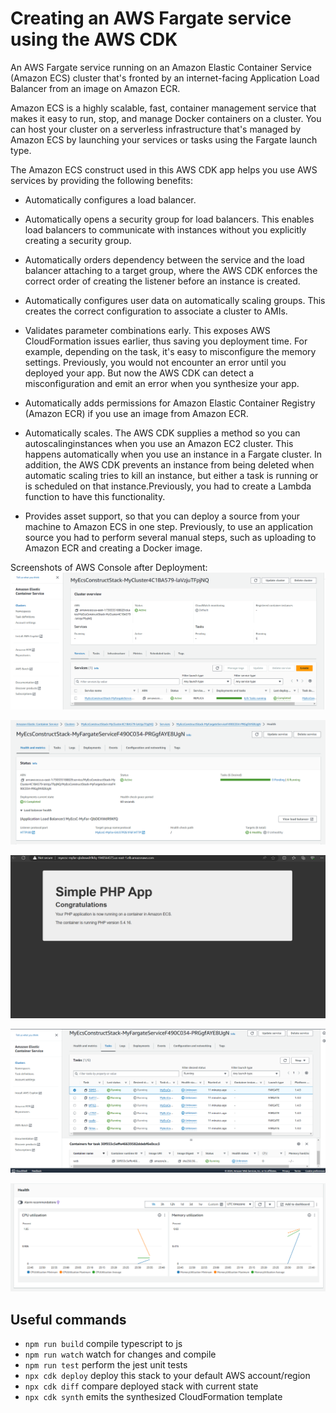 
# Creating an AWS Fargate service using the AWS CDK

An AWS Fargate service running on an Amazon Elastic Container Service (Amazon ECS) cluster that's fronted by an internet-facing Application Load Balancer from an image on Amazon ECR.

Amazon ECS is a highly scalable, fast, container management service that makes it easy to run, stop, and manage Docker containers on a cluster. You can host your cluster on a serverless infrastructure that's managed by Amazon ECS by launching your services or tasks using the Fargate launch type.

The Amazon ECS construct used in this AWS CDK app helps you use AWS services by providing the following benefits:

* Automatically configures a load balancer.

* Automatically opens a security group for load balancers. This enables load balancers to communicate with instances without you explicitly creating a security group.

* Automatically orders dependency between the service and the load balancer attaching to a target group, where the AWS CDK enforces the correct order of creating the listener before an instance is created.

* Automatically configures user data on automatically scaling groups. This creates the correct configuration to associate a cluster to AMIs.

* Validates parameter combinations early. This exposes AWS CloudFormation issues earlier, thus saving you deployment time. For example, depending on the task, it's easy to misconfigure the memory settings. Previously, you would not encounter an error until you deployed your app. But now the AWS CDK can detect a misconfiguration and emit an error when you synthesize your app.

* Automatically adds permissions for Amazon Elastic Container Registry (Amazon ECR) if you use an image from Amazon ECR.

* Automatically scales. The AWS CDK supplies a method so you can autoscalinginstances when you use an Amazon EC2 cluster. This happens automatically when you use an instance in a Fargate cluster.
In addition, the AWS CDK prevents an instance from being deleted when automatic scaling tries to kill an instance, but either a task is running or is scheduled on that instance.Previously, you had to create a Lambda function to have this functionality.

* Provides asset support, so that you can deploy a source from your machine to Amazon ECS in one step. Previously, to use an application source you had to perform several manual steps, such as uploading to Amazon ECR and creating a Docker image.

Screenshots of AWS Console after Deployment:
![My Fargate Cluster.](.\Images\MyFargateCluster.png)

![Health and Metrics.](.\Images\HealthMetrics.png)

![Deployed PHP Application.](.\Images\DeployedPHPApplication.png)

![Fargate Running Tasks.](.\Images\Tasks.png)

![CPU and Memory Utilization.](.\Images\CPU_Utilization.png)

## Useful commands

* `npm run build`   compile typescript to js
* `npm run watch`   watch for changes and compile
* `npm run test`    perform the jest unit tests
* `npx cdk deploy`  deploy this stack to your default AWS account/region
* `npx cdk diff`    compare deployed stack with current state
* `npx cdk synth`   emits the synthesized CloudFormation template
